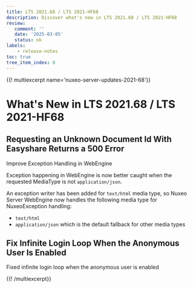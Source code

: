 ```yaml
---
title: LTS 2021.68 / LTS 2021-HF68
description: Discover what's new in LTS 2021.68 / LTS 2021-HF68
review:
   comment: ''
   date: '2025-03-05'
   status: ok
labels:
    - release-notes
toc: true
tree_item_index: 0
---
```


{{! multiexcerpt name='nuxeo-server-updates-2021-68'}}
# What's New in LTS 2021.68 / LTS 2021-HF68

## Requesting an Unknown Document Id With Easyshare Returns a 500 Error

Improve Exception Handling in WebEngine

Exception happening in WebEngine is now better caught when the requested MediaType is not `application/json`.

An exception writer has been added for `text/html` media type, so Nuxeo Server WebEngine now handles the following media type for NuxeoException handling:

- `text/html`
- `application/json` which is the default fallback for other media types

## Fix Infinite Login Loop When the Anonymous User Is Enabled

Fixed infinite login loop when the anonymous user is enabled


{{! /multiexcerpt}}
